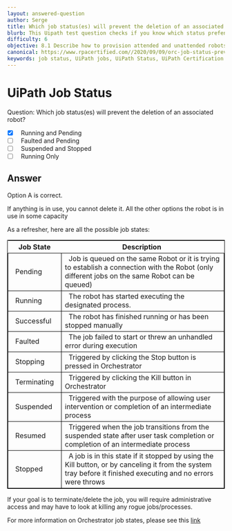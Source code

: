 ```yaml
---
layout: answered-question
author: Serge
title: Which job status(es) will prevent the deletion of an associated robot?
blurb: This Uipath test question checks if you know which status prefents Orchestrator robot deletion.
difficulty: 6
objective: 8.1 Describe how to provision attended and unattended robots to UiPath Orchestrator
canonical: https://www.rpacertified.com//2020/09/09/orc-job-status-prevent-robot-deletion.html
keywords: job status, UiPath jobs, UiPath Status, UiPath Certification Status, UiPath Cert Jobs
---
```


<h1>UiPath Job Status</h1>

Question:  Which job status(es) will prevent the deletion of an associated robot?

 - [X] &nbsp;  Running and Pending
 - [ ] &nbsp;  Faulted and Pending
 - [ ] &nbsp;  Suspended and Stopped
 - [ ] &nbsp;  Running Only

## Answer

Option A is correct.

If anything is in use, you cannot delete it.  All the other options the robot is in use in some capacity

As a refresher, here are all the possible job states:

<style> table, td { 
  border: 1px solid black; 
  border-collapse: collapse; } 
</style>

<table>
<tr>
  <th>&nbsp;&nbsp;Job State&nbsp;&nbsp;</th>
  <th>&nbsp;&nbsp;Description &nbsp;&nbsp;</th>
</tr>
<tr>
  <td>&nbsp;&nbsp;Pending&nbsp;&nbsp;</td>
  <td>&nbsp;&nbsp;Job is queued on the same Robot or it is trying to establish a connection with the Robot (only different jobs on the same Robot can be queued) &nbsp;&nbsp;</td>
</tr>
<tr>
  <td>&nbsp;&nbsp;Running&nbsp;&nbsp;</td>
  <td>&nbsp;&nbsp;The robot has started executing the designated process. &nbsp;&nbsp;</td>
</tr>
<tr>
  <td>&nbsp;&nbsp;Successful&nbsp;&nbsp;</td>
  <td>&nbsp;&nbsp;The robot has finished running or has been stopped manually &nbsp;&nbsp;</td>
</tr>
<tr>
  <td>&nbsp;&nbsp;Faulted&nbsp;&nbsp;</td>
  <td>&nbsp;&nbsp;The job failed to start or threw an unhandled error during execution &nbsp;&nbsp;</td>
</tr>
<tr>
  <td>&nbsp;&nbsp;Stopping&nbsp;&nbsp;</td>
  <td>&nbsp;&nbsp;Triggered by clicking the Stop button is pressed in Orchestrator &nbsp;&nbsp;</td>
</tr>
<tr>
  <td>&nbsp;&nbsp;Terminating&nbsp;&nbsp;</td>
  <td>&nbsp;&nbsp;Triggered by clicking the Kill button in Orchestrator &nbsp;&nbsp;</td>
</tr>
<tr>
  <td>&nbsp;&nbsp;Suspended&nbsp;&nbsp;</td>
  <td>&nbsp;&nbsp;Triggered with the purpose of allowing user intervention or completion of an intermediate process &nbsp;&nbsp;</td>
</tr>
<tr>
  <td>&nbsp;&nbsp;Resumed&nbsp;&nbsp;</td>
  <td>&nbsp;&nbsp;Triggered when the job transitions from the suspended state after user task completion or completion of an intermediate process  &nbsp;&nbsp;</td>
</tr>
<tr>
  <td>&nbsp;&nbsp;Stopped&nbsp;&nbsp;</td>
  <td>&nbsp;&nbsp;A job is in this state if it stopped by using the Kill button, or by canceling it from the system tray before it finished executing and no errors were throws &nbsp;&nbsp;</td>
</tr>
 </table>

If your goal is to terminate/delete the job, you will require administrative access and may have to look at killing any rogue jobs/processes. 

For more information on Orchestrator job states, please see this <a href="https://docs.uipath.com/orchestrator/docs/job-states">link</a>
